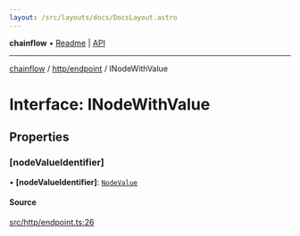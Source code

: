 ```yaml
---
layout: /src/layouts/docs/DocsLayout.astro
---
```


**chainflow** • [Readme](/docs/README) \| [API](/docs/modules)

***

[chainflow](/docs/README) / [http/endpoint](/docs/http/endpoint/README) / INodeWithValue

# Interface: INodeWithValue

## Properties

### [nodeValueIdentifier]

• **[nodeValueIdentifier]**: [`NodeValue`](/docs/core/inputNode/enumerations/NodeValue)

#### Source

[src/http/endpoint.ts:26](https://github.com/edwinlzs/chainflow/blob/99ff659/src/http/endpoint.ts#L26)
